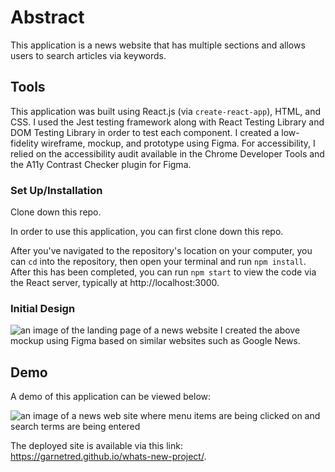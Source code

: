 # Abstract

This application is a news website that has multiple sections and allows users to search articles via keywords. 

## Tools

This application was built using React.js (via `create-react-app`), HTML, and CSS. I used the Jest testing framework along with React Testing Library and DOM Testing Library in order to test each component. I created a low-fidelity wireframe, mockup, and prototype using Figma. For accessibility, I relied on the accessibility audit available in the Chrome Developer Tools and the A11y Contrast Checker plugin for Figma. 

### Set Up/Installation

Clone down this repo.

In order to use this application, you can first clone down this repo. 

After you've navigated to the repository's location on your computer, you can `cd` into the repository, then open your terminal and run `npm install`. After this has been completed, you can run `npm start` to view the code via the React server, typically at http://localhost:3000. 

### Initial Design
![an image of the landing page of a news website](https://user-images.githubusercontent.com/59572865/81378310-5149c400-90c4-11ea-8688-95332d8e9099.png)
I created the above mockup using Figma based on similar websites such as Google News. 

## Demo
A demo of this application can be viewed below: 

![an image of a news web site where menu items are being clicked on and search terms are being entered](https://media.giphy.com/media/UU0rkHgZwHuNJoBTYI/giphy.gif)

The deployed site is available via this link: https://garnetred.github.io/whats-new-project/.


